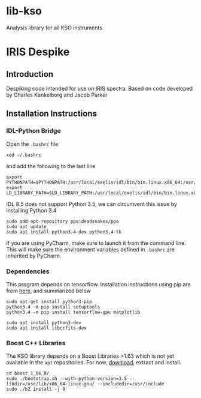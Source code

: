 
# lib-kso
Analysis library for all KSO instruments


# IRIS Despike
## Introduction
Despiking code intended for use on IRIS spectra. Based on code developed by Charles Kankelborg and Jacob Parker

## Installation Instructions

### IDL-Python Bridge
Open the `.bashrc` file 
```
xed ~/.bashrc
```
and add the following to the last line
```
export PYTHONPATH=$PYTHONPATH:/usr/local/exelis/idl/bin/bin.linux.x86_64:/usr/local/exelis/idl/lib/bridges
export LD_LIBRARY_PATH=$LD_LIBRARY_PATH:/usr/local/exelis/idl/bin/bin.linux.x86_64

```
IDL 8.5 does not support Python 3.5, we can circumvent this issue by installing Python 3.4

```
sudo add-apt-repository ppa:deadsnakes/ppa
sudo apt update
sudo apt install python3.4-dev python3.4-tk
```
If you are using PyCharm, make sure to launch it from the command line. This will make sure the environment variables defined in `.bashrc` are inherited by PyCharm.


### Dependencies
This program depends on tensorflow. Installation instructions using pip are from [here](https://www.tensorflow.org/install/install_linux#InstallingNativePip), and summarized below
```
sudo apt-get install python3-pip
python3.4 -m pip install setuptools
python3.4 -m pip install tensorflow-gpu matplotlib
```

```
sudo apt install python3-dev
sudo apt install libccfits-dev 
```
### Boost C++ Libraries
The KSO library depends on a Boost Libraries >1.63 which is not yet available in the `apt` repositories. For now, [download](http://www.boost.org/users/history/version_1_66_0.html), extract and install.
```
cd boost_1_66_0/
sudo ./bootstrap.sh --with-python-version=3.5 --libdir=/usr/lib/x86_64-linux-gnu/ --includedir=/usr/include
sudo ./b2 install -j 8
```


